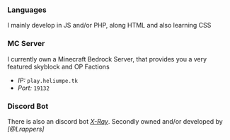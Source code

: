 ### Languages
I mainly develop in JS and/or PHP, along HTML and also learning CSS
### MC Server
I currently own a Minecraft Bedrock Server, that provides you a very featured skyblock and OP Factions
- *IP:* `play.heliumpe.tk`
- *Port:* `19132`
### Discord Bot
There is also an discord bot *[X-Ray](https://discord.ly/x-ray)*.
Secondly owned and/or developed by *[@Lrappers]*
